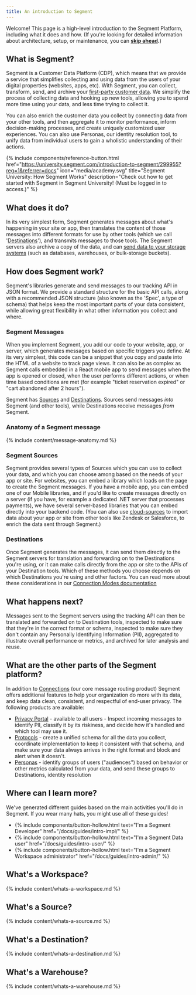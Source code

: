 ```yaml
---
title: An introduction to Segment
---
```


Welcome! This page is a high-level introduction to the Segment Platform, including what it does and how. (If you're looking for detailed information about architecture, setup, or maintenance, you can **[skip ahead](#where-can-i-learn-more).**)

## What is Segment?

Segment is a Customer Data Platform (CDP), which means that we provide a service that simplifies collecting and using data from the users of your digital properties (websites, apps, etc). With Segment, you can collect, transform, send, and archive your [first-party customer data](https://segment.com/books/customer-data/first-party-data/). We simplify the process of collecting data and hooking up new tools, allowing you to spend more time using your data, and less time trying to collect it.

You can also enrich the customer data you collect by connecting data from your other tools, and then aggregate it to monitor performance, inform decision-making processes, and create uniquely customized user experiences. You can also use Personas, our identity resolution tool, to unify data from individual users to gain a wholistic understanding of their actions.

{% include components/reference-button.html
  href="https://university.segment.com/introduction-to-segment/299955?reg=1&referrer=docs"
  icon="media/academy.svg"
  title="Segment University: How Segment Works"
  description="Check out how to get started with Segment in Segment University! (Must be logged in to access.)" 
%}

## What does it do?

In its very simplest form, Segment generates messages about what's happening in your site or app, then translates the content of those messages into different formats for use by other tools (which we call '[Destinations](/docs/connections/destinations)'), and transmits messages to those tools. The Segment servers also archive a copy of the data, and can [send data to your storage systems](/docs/connections/storage/) (such as databases, warehouses, or bulk-storage buckets).

## How does Segment work?

Segment's libraries generate and send messages to our tracking API in JSON format. We provide a standard structure for the basic API calls, along with a recommended JSON structure (also known as the 'Spec', a type of schema) that helps keep the most important parts of your data consistent, while allowing great flexibility in what other information you collect and where.

### Segment Messages

When you implement Segment, you add our code to your website, app, or server, which generates messages based on specific triggers you define. At its very simplest, this code can be a snippet that you copy and paste into the HTML of a website to track page views. It can also be as complex as Segment calls embedded in a React mobile app to send messages when the app is opened or closed, when the user performs different actions, or when time based conditions are met (for example "ticket reservation expired" or "cart abandoned after 2 hours").

Segment has [Sources](/docs/connections/sources/) and [Destinations](/docs/connections/destinations/). Sources send messages _into_ Segment (and other tools), while Destinations receive messages _from_ Segment.

### Anatomy of a Segment message

{% include content/message-anatomy.md %}


### Segment Sources

Segment provides several types of Sources which you can use to collect your data, and which you can choose among based on the needs of your app or site. For websites, you can embed a library which loads on the page to create the Segment messages. If you have a mobile app, you can embed one of our Mobile libraries, and if you'd like to create messages directly on a server (if you have, for example a dedicated .NET server that processes payments), we have several server-based libraries that you can embed directly into your backend code. (You can also use [cloud-sources](/docs/connections/sources/about-cloud-sources/) to import data about your app or site from other tools like Zendesk or Salesforce, to enrich the data sent through Segment.)

### Destinations

Once Segment generates the messages, it can send them directly to the Segment servers for translation and forwarding on to the Destinations you're using, or it can make calls directly from the app or site to the APIs of your Destination tools. Which of these methods you choose depends on which Destinations you're using and other factors. You can read more about these considerations in our [Connection Modes documentation](/docs/connections/destinations/#connection-modes)


## What happens next?

Messages sent to the Segment servers using the tracking API can then be translated and forwarded on to Destination tools, inspected to make sure that they're in the correct format or schema, inspected to make sure they don't contain any Personally Identifying Information (PII), aggregated to illustrate overall performance or metrics, and archived for later analysis and reuse.

## What are the other parts of the Segment platform?

In addition to [Connections](/docs/connections/) (our core message routing product) Segment offers additional features to help your organization do more with its data, and keep data clean, consistent, and respectful of end-user privacy. The following products are available:

- [Privacy Portal](/docs/privacy/portal/) - available to all users - Inspect incoming messages to identify PII, classify it by its riskiness, and decide how it's handled and which tool may use it.
- [Protocols](/docs/protocols/) - create a unified schema for all the data you collect, coordinate implementation to keep it consistent with that schema, and make sure your data always arrives in the right format and block and alert when it doesn't.
- [Personas](/docs/personas/) - identify groups of users ("audiences") based on behavior or other metrics calculated from your data, and send these groups to Destinations, identity resolution

<!-- TODO: add these?
- [Transformations]() - correct data formatting issues coming from sources from within the Segment web app.
- [Functions]() - write code to create custom handlers for data coming from sources-->

## Where can I learn more?

We've generated different guides based on the main activities you'll do in Segment. If you wear many hats, you might use all of these guides!

- {% include components/button-hollow.html text="I'm a Segment Developer" href="/docs/guides/intro-impl/" %}
- {% include components/button-hollow.html text="I'm a Segment Data user" href="/docs/guides/intro-user/" %}
- {% include components/button-hollow.html text="I'm a Segment Workspace administrator" href="/docs/guides/intro-admin/" %}


## What's a Workspace?

{% include content/whats-a-workspace.md %}

## What's a Source?

{% include content/whats-a-source.md %}

## What's a Destination?

{% include content/whats-a-destination.md %}

## What's a Warehouse?

{% include content/whats-a-warehouse.md %}
